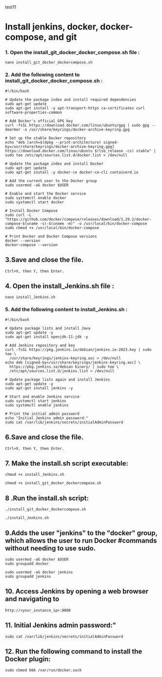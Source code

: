 test11
# Install jenkins, docker, docker-compose, and git 

### 1. Open the install_git_docker_docker_compose.sh file :

```
nano install_git_docker_dockercompose.sh
```

### 2. Add the following content to install_git_docker_docker_compose.sh :

```
#!/bin/bash

# Update the package index and install required dependencies
sudo apt-get update
sudo apt-get install -y apt-transport-https ca-certificates curl software-properties-common

# Add Docker's official GPG key
curl -fsSL https://download.docker.com/linux/ubuntu/gpg | sudo gpg --dearmor -o /usr/share/keyrings/docker-archive-keyring.gpg

# Set up the stable Docker repository
echo "deb [arch=$(dpkg --print-architecture) signed-by=/usr/share/keyrings/docker-archive-keyring.gpg] https://download.docker.com/linux/ubuntu $(lsb_release -cs) stable" | sudo tee /etc/apt/sources.list.d/docker.list > /dev/null

# Update the package index and install Docker
sudo apt-get update
sudo apt-get install -y docker-ce docker-ce-cli containerd.io

# Add the current user to the Docker group
sudo usermod -aG docker $USER

# Enable and start the Docker service
sudo systemctl enable docker
sudo systemctl start docker

# Install Docker Compose
sudo curl -L "https://github.com/docker/compose/releases/download/1.29.2/docker-compose-$(uname -s)-$(uname -m)" -o /usr/local/bin/docker-compose
sudo chmod +x /usr/local/bin/docker-compose

# Print Docker and Docker Compose versions
docker --version
docker-compose --version
```

## 3.Save and close the file.
```
Ctrl+X, then Y, then Enter.
```

## 4. Open the install_Jenkins.sh file :
```
nano install_Jenkins.sh
```

### 5. Add the following content to install_Jenkins.sh :
```
#!/bin/bash

# Update package lists and install Java
sudo apt-get update -y
sudo apt-get install openjdk-11-jdk -y

# Add Jenkins repository and key
curl -fsSL https://pkg.jenkins.io/debian/jenkins.io-2023.key | sudo tee \
  /usr/share/keyrings/jenkins-keyring.asc > /dev/null
echo deb [signed-by=/usr/share/keyrings/jenkins-keyring.asc] \
  https://pkg.jenkins.io/debian binary/ | sudo tee \
  /etc/apt/sources.list.d/jenkins.list > /dev/null

# Update package lists again and install Jenkins
sudo apt-get update -y
sudo apt-get install jenkins -y

# Start and enable Jenkins service
sudo systemctl start jenkins
sudo systemctl enable jenkins

# Print the initial admin password
echo "Initial Jenkins admin password:"
sudo cat /var/lib/jenkins/secrets/initialAdminPassword
```

## 6.Save and close the file.
```
Ctrl+X, then Y, then Enter.
```

## 7. Make the install.sh script executable:
```
chmod +x install_Jenkins.sh
```
```
chmod +x install_git_docker_dockercompose.sh
```

## 8 .Run the install.sh script:
```
./install_git_docker_dockercompose.sh
```

```
./install_Jenkins.sh
```

## 9.Adds the user "jenkins" to the "docker" group, which allows the user to run Docker #commands without needing to use sudo.
 ```
sudo usermod -aG docker $USER
sudo groupadd docker
```
 ```
sudo usermod -aG docker jenkins
sudo groupadd jenkins
```

## 10. Access Jenkins by opening a web browser and navigating to
```
http://<your_instance_ip>:8080
```

## 11. Initial Jenkins admin password:"
```
sudo cat /var/lib/jenkins/secrets/initialAdminPassword
```

## 12. Run the following command to install the Docker plugin:

```
sudo chmod 666 /var/run/docker.sock 
```
